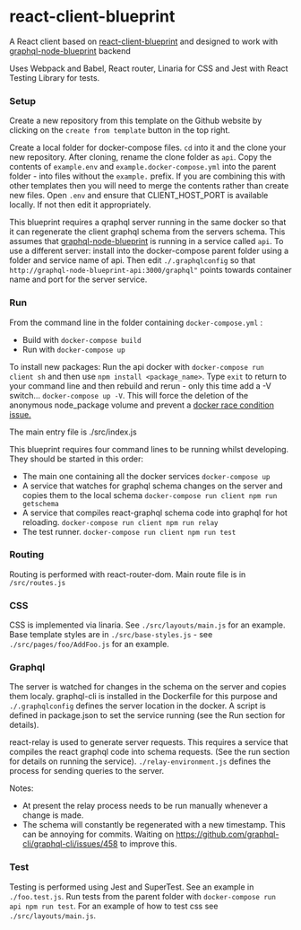 # react-client-blueprint

A React client based on [react-client-blueprint](https://github.com/skywickenden/api-blueprint) and designed to work with [graphql-node-blueprint](https://github.com/skywickenden/graphql-node-blueprint) backend

Uses Webpack and Babel, React router, Linaria for CSS and Jest with React Testing Library for tests.

### Setup

Create a new repository from this template on the Github website by clicking on the `create from template` button in the top right.

Create a local folder for docker-compose files. `cd` into it and the clone your new repository. After cloning, rename the clone folder as `api`. Copy the contents of `example.env` and `example.docker-compose.yml` into the parent folder - into files without the `example.` prefix. If you are combining this with other templates then you will need to merge the contents rather than create new files. Open `.env` and ensure that CLIENT_HOST_PORT is available locally. If not then edit it appropriately.

This blueprint requires a qraphql server running in the same docker so that it can regenerate the client graphql schema from the servers schema. This assumes that [graphql-node-blueprint](https://github.com/skywickenden/graphql-node-api) is running in a service called `api`. To use a different server: install into the docker-compose parent folder using a folder and service name of api. Then edit `./.graphqlconfig` so that `http://graphql-node-blueprint-api:3000/graphql"` points towards container name and port for the server service.
 
### Run

From the command line in the folder containing `docker-compose.yml` :

  * Build with `docker-compose build`
  * Run with `docker-compose up`

To install new packages: Run the api docker with `docker-compose run client sh` and then use `npm install <package_name>`. Type `exit` to return to your command line and then rebuild and rerun - only this time add a -V switch... `docker-compose up -V`. This will force the deletion of the anonymous node_package volume and prevent a [docker race condition issue.](https://github.com/docker/compose/issues/4337)

The main entry file is ./src/index.js

This blueprint requires four command lines to be running whilst developing. They should be started in this order:

  * The main one containing all the docker services `docker-compose up`
  * A service that watches for graphql schema changes on the server and copies them to the local schema `docker-compose run client npm run getschema`
  * A service that compiles react-graphql schema code into graphql for hot reloading. `docker-compose run client npm run relay`
  * The test runner. `docker-compose run client npm run test`

### Routing

Routing is performed with react-router-dom. Main route file is in `/src/routes.js`

### CSS

CSS is implemented via linaria. See `./src/layouts/main.js` for an example. Base template styles are in `./src/base-styles.js` - see `./src/pages/foo/AddFoo.js` for an example.

### Graphql

The server is watched for changes in the schema on the server and copies them localy. graphql-cli is installed in the Dockerfile for this purpose and `./.graphqlconfig` defines the server location in the docker. A script is defined in package.json to set the service running (see the Run section for details).

react-relay is used to generate server requests. This requires a service that compiles the react graphql code into schema requests. (See the run section for details on running the service). `./relay-environment.js` defines the process for sending queries to the server. 

Notes:

  * At present the relay process needs to be run manually whenever a change is made.
  * The schema will constantly be regenerated with a new timestamp. This can be annoying for commits. Waiting on https://github.com/graphql-cli/graphql-cli/issues/458 to improve this.

### Test

Testing is performed using Jest and SuperTest. See an example in `./foo.test.js`. Run tests from the parent folder with `docker-compose run api npm run test`.  For an example of how to test css see `./src/layouts/main.js`.

